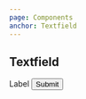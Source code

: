 ```yaml
---
page: Components
anchor: Textfield
---
```


## Textfield

<blu-textfield selfdocument input-placeholder="Enter text here">
  Label
  <button class="button" slot="button">Submit</button>
</blu-textfield>